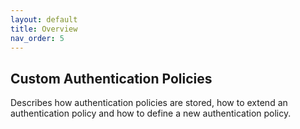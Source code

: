 ```yaml
---
layout: default
title: Overview
nav_order: 5
---
```

## Custom Authentication Policies
Describes how authentication policies are stored, how to extend an authentication policy and how to define a new authentication policy.
